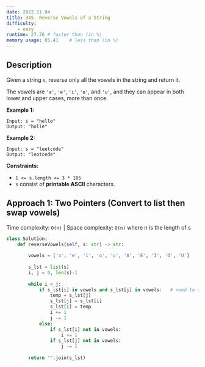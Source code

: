 ```yaml
---
date: 2022.11.04
title: 345. Reverse Vowels of a String
difficulty:
    - easy
runtime: 27.76 # faster than (in %)
memory usage: 85.41    # less than (in %)
---
```

## Description
Given a string `s`, reverse only all the vowels in the string and return it.

The vowels are `'a'`, `'e'`, `'i'`, `'o'`, and `'u'`, and they can appear in both lower and upper cases, more than once.

**Example 1:**

```
Input: s = "hello"
Output: "holle"

```

**Example 2:**

```
Input: s = "leetcode"
Output: "leotcede"

```

**Constraints:**

- `1 <= s.length <= 3 * 105`
- `s` consist of **printable ASCII** characters.

## Approach 1: Two Pointers (Convert to list then swap vowels)
Time complexity: `O(n)`    |    Space complexity: `O(n)`
where n is the length of s

``` python
class Solution:
    def reverseVowels(self, s: str) -> str:
        
        vowels = ['a', 'e', 'i', 'o', 'u', 'A', 'E', 'I', 'O', 'U']
        
        s_lst = list(s)
        i, j = 0, len(s)-1
        
        while i < j:
            if s_lst[i] in vowels and s_lst[j] in vowels:   # need to swap
                temp = s_lst[j]
                s_lst[j] = s_lst[i]
                s_lst[i] = temp
                i += 1
                j -= 1
            else:
                if s_lst[i] not in vowels:
                    i += 1
                if s_lst[j] not in vowels:
                    j -= 1
        
        return "".join(s_lst)
```